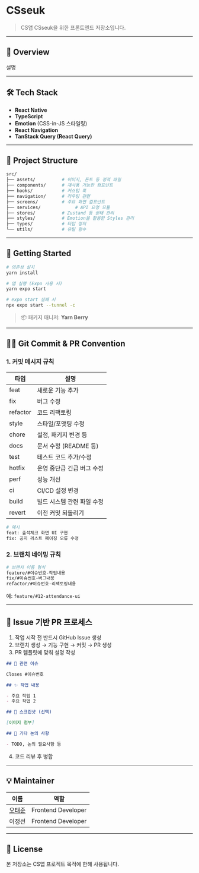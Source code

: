 # CSseuk

> CS앱 CSseuk을 위한 프론트엔드 저장소입니다.

---

## 🚀 Overview

설명

---

## 🛠️ Tech Stack

- **React Native**
- **TypeScript**
- **Emotion** (CSS-in-JS 스타일링)
- **React Navigation**
- **TanStack Query (React Query)**

---

## 📁 Project Structure

```bash
src/
├── assets/          # 이미지, 폰트 등 정적 파일
├── components/      # 재사용 가능한 컴포넌트
├── hooks/           # 커스텀 훅
├── navigation/      # 라우팅 관련
├── screens/         # 주요 화면 컴포넌트
├── services/             # API 요청 모듈
├── stores/          # Zustand 등 상태 관리
├── styles/          # Emotion을 활용한 Styles 관리
├── types/           # 타입 정의
└── utils/           # 유틸 함수
```

---

## 🧩 Getting Started

```bash
# 의존성 설치
yarn install

# 앱 실행 (Expo 사용 시)
yarn expo start

# expo start 실패 시
npx expo start --tunnel -c
```

> 📦 패키지 매니저: **Yarn Berry**

---

## 🧑‍💻 Git Commit & PR Convention

### 1. 커밋 메시지 규칙

| 타입     | 설명                       |
| -------- | -------------------------- |
| feat     | 새로운 기능 추가           |
| fix      | 버그 수정                  |
| refactor | 코드 리팩토링              |
| style    | 스타일/포맷팅 수정         |
| chore    | 설정, 패키지 변경 등       |
| docs     | 문서 수정 (README 등)      |
| test     | 테스트 코드 추가/수정      |
| hotfix   | 운영 중단급 긴급 버그 수정 |
| perf     | 성능 개선                  |
| ci       | CI/CD 설정 변경            |
| build    | 빌드 시스템 관련 파일 수정 |
| revert   | 이전 커밋 되돌리기         |

```bash
# 예시
feat: 출석체크 화면 UI 구현
fix: 공지 리스트 페이징 오류 수정
```

### 2. 브랜치 네이밍 규칙

```bash
# 브랜치 이름 형식
feature/#이슈번호-작업내용
fix/#이슈번호-버그내용
refactor/#이슈번호-리팩토링내용
```

예: `feature/#12-attendance-ui`

---

## 🔀 Issue 기반 PR 프로세스

1. 작업 시작 전 반드시 GitHub Issue 생성
2. 브랜치 생성 → 기능 구현 → 커밋 → PR 생성
3. PR 템플릿에 맞춰 설명 작성

```md
## 🔗 관련 이슈

Closes #이슈번호

## ✨ 작업 내용

- 주요 작업 1
- 주요 작업 2

## 📸 스크린샷 (선택)

[이미지 첨부]

## 💬 기타 논의 사항

- TODO, 논의 필요사항 등
```

4. 코드 리뷰 후 병합

---

## 💡 Maintainer

| 이름                                 | 역할               |
| ------------------------------------ | ------------------ |
| [오태준](https://github.com/taejun0) | Frontend Developer |
| 이정선                               | Frontend Developer |

---

## 📝 License

본 저장소는 CS앱 프로젝트 목적에 한해 사용됩니다.
